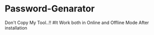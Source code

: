# Password-Genarator
Don't  Copy My Tool..!!        #It Work both in Online and Offline Mode After installation
